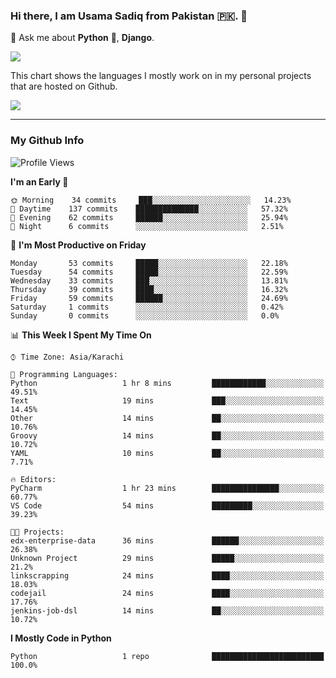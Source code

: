 ### Hi there, I am Usama Sadiq from Pakistan 🇵🇰. 👋

💬 Ask me about **Python** 🐍, **Django**. <!-- , Testing, Docker, Jenkins Automation, -->

<!--  
🗣 I love to talk about
  - Automating day-to-day stuff using Python
  - **Urdu Literature** 📚, **Anime** 💻, **Manga** 📜, **Light Novels** 📜, **Comics** 📱.  
-->

<img align="center" src="https://github-readme-stats.vercel.app/api?username=UsamaSadiq&custom_title=My Stats&show_icons=true&theme=dark&count_private=true&include_all_commits=true" />

This chart shows the languages I mostly work on in my personal projects that are hosted on Github.

<img align="center" src="https://github-readme-stats.vercel.app/api/top-langs/?username=UsamaSadiq&langs_count=10&layout=compact" />

--- 
### My Github Info
<!--START_SECTION:waka-->
![Profile Views](http://img.shields.io/badge/Profile%20Views-129-blue)

**I'm an Early 🐤** 

```text
🌞 Morning    34 commits     ███░░░░░░░░░░░░░░░░░░░░░░   14.23% 
🌆 Daytime    137 commits    ██████████████░░░░░░░░░░░   57.32% 
🌃 Evening    62 commits     ██████░░░░░░░░░░░░░░░░░░░   25.94% 
🌙 Night      6 commits      ░░░░░░░░░░░░░░░░░░░░░░░░░   2.51%

```
📅 **I'm Most Productive on Friday** 

```text
Monday       53 commits     █████░░░░░░░░░░░░░░░░░░░░   22.18% 
Tuesday      54 commits     █████░░░░░░░░░░░░░░░░░░░░   22.59% 
Wednesday    33 commits     ███░░░░░░░░░░░░░░░░░░░░░░   13.81% 
Thursday     39 commits     ████░░░░░░░░░░░░░░░░░░░░░   16.32% 
Friday       59 commits     ██████░░░░░░░░░░░░░░░░░░░   24.69% 
Saturday     1 commits      ░░░░░░░░░░░░░░░░░░░░░░░░░   0.42% 
Sunday       0 commits      ░░░░░░░░░░░░░░░░░░░░░░░░░   0.0%

```


📊 **This Week I Spent My Time On** 

```text
⌚︎ Time Zone: Asia/Karachi

💬 Programming Languages: 
Python                   1 hr 8 mins         ████████████░░░░░░░░░░░░░   49.51% 
Text                     19 mins             ███░░░░░░░░░░░░░░░░░░░░░░   14.45% 
Other                    14 mins             ██░░░░░░░░░░░░░░░░░░░░░░░   10.76% 
Groovy                   14 mins             ██░░░░░░░░░░░░░░░░░░░░░░░   10.72% 
YAML                     10 mins             ██░░░░░░░░░░░░░░░░░░░░░░░   7.71%

🔥 Editors: 
PyCharm                  1 hr 23 mins        ███████████████░░░░░░░░░░   60.77% 
VS Code                  54 mins             █████████░░░░░░░░░░░░░░░░   39.23%

🐱‍💻 Projects: 
edx-enterprise-data      36 mins             ██████░░░░░░░░░░░░░░░░░░░   26.38% 
Unknown Project          29 mins             █████░░░░░░░░░░░░░░░░░░░░   21.2% 
linkscrapping            24 mins             ████░░░░░░░░░░░░░░░░░░░░░   18.03% 
codejail                 24 mins             ████░░░░░░░░░░░░░░░░░░░░░   17.76% 
jenkins-job-dsl          14 mins             ██░░░░░░░░░░░░░░░░░░░░░░░   10.72%

```

**I Mostly Code in Python** 

```text
Python                   1 repo              █████████████████████████   100.0%

```



<!--END_SECTION:waka-->
<!--
**UsamaSadiq/UsamaSadiq** is a ✨ _special_ ✨ repository because its `README.md` (this file) appears on your GitHub profile.

Here are some ideas to get you started:

- 🔭 I’m currently working on ...
- 🌱 I’m currently learning ...
- 👯 I’m looking to collaborate on ...
- 🤔 I’m looking for help with ...
- 📫 How to reach me: ...
- 😄 Pronouns: ...
- ⚡ Fun fact: ...
-->

